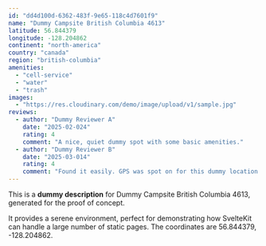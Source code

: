 ```yaml
---
id: "dd4d100d-6362-483f-9e65-118c4d7601f9"
name: "Dummy Campsite British Columbia 4613"
latitude: 56.844379
longitude: -128.204862
continent: "north-america"
country: "canada"
region: "british-columbia"
amenities:
  - "cell-service"
  - "water"
  - "trash"
images:
  - "https://res.cloudinary.com/demo/image/upload/v1/sample.jpg"
reviews:
  - author: "Dummy Reviewer A"
    date: "2025-02-024"
    rating: 4
    comment: "A nice, quiet dummy spot with some basic amenities."
  - author: "Dummy Reviewer B"
    date: "2025-03-014"
    rating: 4
    comment: "Found it easily. GPS was spot on for this dummy location."
---
```


This is a **dummy description** for Dummy Campsite British Columbia 4613, generated for the proof of concept.

It provides a serene environment, perfect for demonstrating how SvelteKit can handle a large number of static pages. The coordinates are 56.844379, -128.204862.
